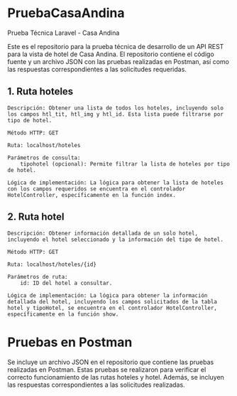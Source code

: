 # PruebaCasaAndina

Prueba Técnica Laravel - Casa Andina

Este es el repositorio para la prueba técnica de desarrollo de un API REST para la vista de hotel de Casa Andina. El repositorio contiene el código fuente y un archivo JSON con las pruebas realizadas en Postman, así como las respuestas correspondientes a las solicitudes requeridas.

##  1. Ruta hoteles
    Descripción: Obtener una lista de todos los hoteles, incluyendo solo los campos htl_tit, htl_img y htl_id. Esta lista puede filtrarse por tipo de hotel.

    Método HTTP: GET
    
    Ruta: localhost/hoteles
    
    Parámetros de consulta:
        tipohotel (opcional): Permite filtrar la lista de hoteles por tipo de hotel.
        
    Lógica de implementación: La lógica para obtener la lista de hoteles con los campos requeridos se encuentra en el controlador HotelController, específicamente en la función index.
    
##  2. Ruta hotel
    Descripción: Obtener información detallada de un solo hotel, incluyendo el hotel seleccionado y la información del tipo de hotel.

    Método HTTP: GET
    
    Ruta: localhost/hoteles/{id}
    
    Parámetros de ruta:
        id: ID del hotel a consultar.
        
    Lógica de implementación: La lógica para obtener la información detallada del hotel, incluyendo los campos solicitados de la tabla hotel y tipoHotel, se encuentra en el controlador HotelController, específicamente en la función show.

# Pruebas en Postman

Se incluye un archivo JSON en el repositorio que contiene las pruebas realizadas en Postman. Estas pruebas se realizaron para verificar el correcto funcionamiento de las rutas hoteles y hotel. Además, se incluyen las respuestas correspondientes a las solicitudes realizadas.
